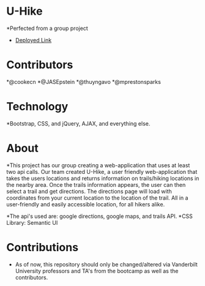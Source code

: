 # U-Hike
  *Perfected from a group project

* [Deployed Link](https://jasepstein.github.io/UHike/)


# Contributors
*@cookecn
*@JASEpstein
*@thuyngavo
*@mprestonsparks

# Technology
*Bootstrap, CSS, and jQuery, AJAX, and everything else.

# About
*This project has our group creating a web-application that uses at least two api calls. Our team created U-Hike, a user friendly web-application that takes the users locations and returns information on trails/hiking locations in the nearby area. Once the trails information appears, the user can then select a trail and get directions. The directions page will load with coordinates from your current location to the location of the trail. All in a user-friendly and easily accessible location, for all hikers alike.  

*The api's used are: google directions, google maps, and trails API. 
*CSS Library: Semantic UI

# Contributions
* As of now, this repository should only be changed/altered via Vanderbilt University professors and TA's from the bootcamp as well as the contributors.
